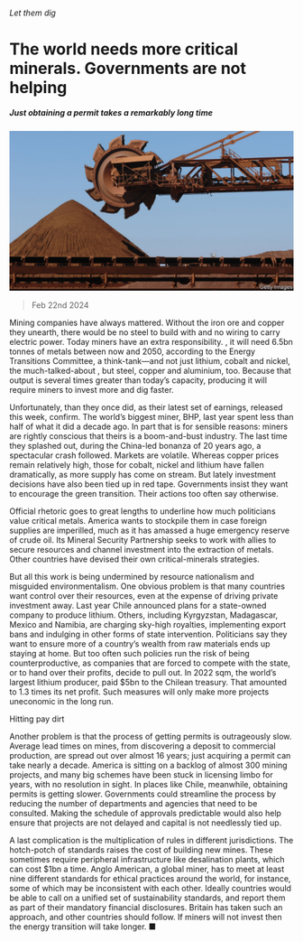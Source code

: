 ###### Let them dig

# The world needs more critical minerals. Governments are not helping 

##### Just obtaining a permit takes a remarkably long time 

![image](images/20240224_LDP501.jpg) 

> Feb 22nd 2024 

Mining companies have always mattered. Without the iron ore and copper they unearth, there would be no steel to build with and no wiring to carry electric power. Today miners have an extra responsibility. , it will need 6.5bn tonnes of metals between now and 2050, according to the Energy Transitions Committee, a think-tank—and not just lithium, cobalt and nickel, the much-talked-about , but steel, copper and aluminium, too. Because that output is several times greater than today’s capacity, producing it will require miners to invest more and dig faster. 

Unfortunately,  than they once did, as their latest set of earnings, released this week, confirm. The world’s biggest miner, BHP, last year spent less than half of what it did a decade ago. In part that is for sensible reasons: miners are rightly conscious that theirs is a boom-and-bust industry. The last time they splashed out, during the China-led bonanza of 20 years ago, a spectacular crash followed. Markets are volatile. Whereas copper prices remain relatively high, those for cobalt, nickel and lithium have fallen dramatically, as more supply has come on stream. But lately investment decisions have also been tied up in red tape. Governments insist they want to encourage the green transition. Their actions too often say otherwise.

Official rhetoric goes to great lengths to underline how much politicians value critical metals. America wants to stockpile them in case foreign supplies are imperilled, much as it has amassed a huge emergency reserve of crude oil. Its Mineral Security Partnership seeks to work with allies to secure resources and channel investment into the extraction of metals. Other countries have devised their own critical-minerals strategies. 

But all this work is being undermined by resource nationalism and misguided environmentalism. One obvious problem is that many countries want control over their resources, even at the expense of driving private investment away. Last year Chile announced plans for a state-owned company to produce lithium. Others, including Kyrgyzstan, Madagascar, Mexico and Namibia, are charging sky-high royalties, implementing export bans and indulging in other forms of state intervention. Politicians say they want to ensure more of a country’s wealth from raw materials ends up staying at home. But too often such policies run the risk of being counterproductive, as companies that are forced to compete with the state, or to hand over their profits, decide to pull out. In 2022 sqm, the world’s largest lithium producer, paid $5bn to the Chilean treasury. That amounted to 1.3 times its net profit. Such measures will only make more projects uneconomic in the long run. 

Hitting pay dirt

Another problem is that the process of getting permits is outrageously slow. Average lead times on mines, from discovering a deposit to commercial production, are spread out over almost 16 years; just acquiring a permit can take nearly a decade. America is sitting on a backlog of almost 300 mining projects, and many big schemes have been stuck in licensing limbo for years, with no resolution in sight. In places like Chile, meanwhile, obtaining permits is getting slower. Governments could streamline the process by reducing the number of departments and agencies that need to be consulted. Making the schedule of approvals predictable would also help ensure that projects are not delayed and capital is not needlessly tied up.

A last complication is the multiplication of rules in different jurisdictions. The hotch-potch of standards raises the cost of building new mines. These sometimes require peripheral infrastructure like desalination plants, which can cost $1bn a time. Anglo American, a global miner, has to meet at least nine different standards for ethical practices around the world, for instance, some of which may be inconsistent with each other. Ideally countries would be able to call on a unified set of sustainability standards, and report them as part of their mandatory financial disclosures. Britain has taken such an approach, and other countries should follow. If miners will not invest then the energy transition will take longer. ■

